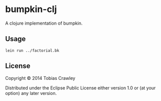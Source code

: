 # bumpkin-clj

A clojure implementation of bumpkin.

## Usage

`lein run ../factorial.bk`

## License

Copyright © 2014 Tobias Crawley

Distributed under the Eclipse Public License either version 1.0 or (at
your option) any later version.
